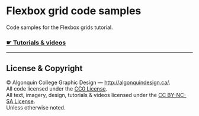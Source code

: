 # Flexbox grid code samples

Code samples for the Flexbox grids tutorial.

### [☛ Tutorials & videos](http://learn-the-web.algonquindesign.ca/topics/flexbox-grids/)

---

## License & Copyright

© Algonquin College Graphic Design — <http://algonquindesign.ca/>.<br>
All code licensed under the [CC0 License](https://creativecommons.org/publicdomain/zero/1.0/).<br>
All text, imagery, design, tutorials & videos licensed under the [CC BY-NC-SA License](http://creativecommons.org/licenses/by-nc-sa/4.0/).<br>
Unless otherwise noted.
